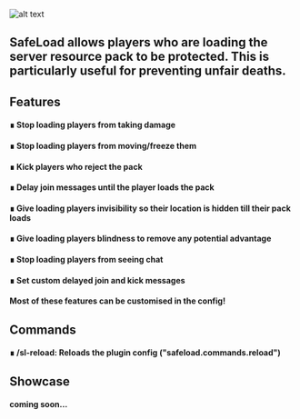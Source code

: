 
![alt text](https://i.ibb.co/PmcCsJP/sl-banner.png)

## SafeLoad allows players who are loading the server resource pack to be protected. This is particularly useful for preventing unfair deaths.

## Features
#### ∎ Stop loading players from taking damage
#### ∎ Stop loading players from moving/freeze them
#### ∎ Kick players who reject the pack
#### ∎ Delay join messages until the player loads the pack
#### ∎ Give loading players invisibility so their location is hidden till their pack loads
#### ∎ Give loading players blindness to remove any potential advantage
#### ∎ Stop loading players from seeing chat
#### ∎ Set custom delayed join and kick messages

#### Most of these features can be customised in the config!

## Commands
#### ∎ /sl-reload: Reloads the plugin config ("safeload.commands.reload")

## Showcase
#### coming soon...
